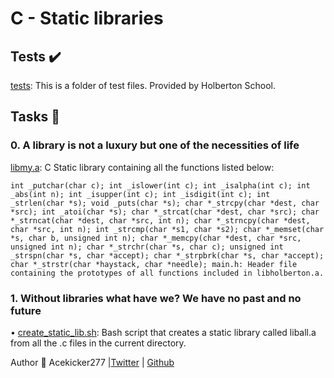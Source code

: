 # C - Static libraries

## Tests ✔️
[tests](https://github.com/Acekicker277/alx-low_level_programming/tree/main/0x09-static_libraries/tests): This is a folder of test files. Provided by Holberton School.

## Tasks 🧾


### 0. A library is not a luxury but one of the necessities of life
[libmy.a](https://github.com/Acekicker277/alx-low_level_programming/blob/main/0x09-static_libraries/libmy.a): C Static library containing all the functions listed below:

`int _putchar(char c);
int _islower(int c);
int _isalpha(int c);
int _abs(int n);
int _isupper(int c);
int _isdigit(int c);
int _strlen(char *s);
void _puts(char *s);
char *_strcpy(char *dest, char *src);
int _atoi(char *s);
char *_strcat(char *dest, char *src);
char *_strncat(char *dest, char *src, int n);
char *_strncpy(char *dest, char *src, int n);
int _strcmp(char *s1, char *s2);
char *_memset(char *s, char b, unsigned int n);
char *_memcpy(char *dest, char *src, unsigned int n);
char *_strchr(char *s, char c);
unsigned int _strspn(char *s, char *accept);
char *_strpbrk(char *s, char *accept);
char *_strstr(char *haystack, char *needle);
main.h: Header file containing the prototypes of all functions included in libholberton.a.`

### 1. Without libraries what have we? We have no past and no future
• [create_static_lib.sh](https://github.com/Acekicker277/alx-low_level_programming/blob/main/0x09-static_libraries/create_static_lib.sh): Bash script that creates a static library called liball.a from all the .c files in the current directory.

Author 👤 
Acekicker277 |[Twitter](https://twitter.com/HaymoreAy?t=iI6aWw2a9dKoUss2BsZhJw&s=09) | [Github](https://github.com/Acekicker277)

